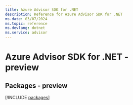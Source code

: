 ```yaml
---
title: Azure Advisor SDK for .NET
description: Reference for Azure Advisor SDK for .NET
ms.date: 03/07/2024
ms.topic: reference
ms.devlang: dotnet
ms.service: advisor
---
```

# Azure Advisor SDK for .NET - preview
## Packages - preview
[!INCLUDE [packages](advisor-index.md)]